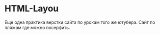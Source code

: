 # HTML-Layou
Еще одна практика верстки сайта по урокам того же ютубера. Сайт по пляжам где можно посерфить.
